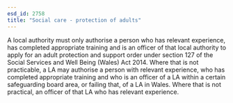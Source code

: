 ```yaml
---
esd_id: 2758
title: "Social care - protection of adults"
---
```


A local authority must only authorise a person who has relevant experience, has completed appropriate training and is an officer of that local authority to apply for an adult protection and support order under section 127 of the Social Services and Well Being (Wales) Act 2014.  Where that is not practicable, a LA may authorise a person with relevant experience, who has completed appropriate training and who is an officer of a LA within a certain safeguarding board area, or failing that, of a LA in Wales.  Where that is not practical, an officer of that LA who has relevant experience.

